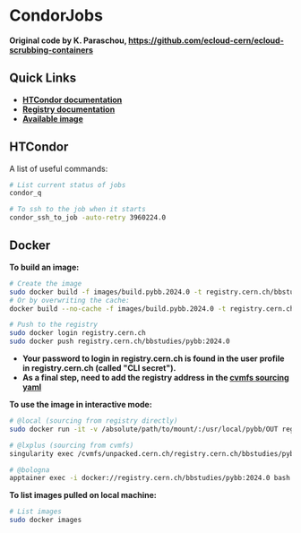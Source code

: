 

# CondorJobs
**Original code by K. Paraschou, https://github.com/ecloud-cern/ecloud-scrubbing-containers**

## Quick Links

- [**HTCondor documentation**](https://batchdocs.web.cern.ch/)
- [**Registry documentation**](https://kubernetes.docs.cern.ch/docs/registry/quickstart)
- [**Available image**](https://registry.cern.ch/harbor/projects/3663/repositories )


## HTCondor

A list of useful commands:
```bash
# List current status of jobs
condor_q

# To ssh to the job when it starts
condor_ssh_to_job -auto-retry 3960224.0
```



## Docker

**To build an image:**

```bash
# Create the image
sudo docker build -f images/build.pybb.2024.0 -t registry.cern.ch/bbstudies/pybb:2024.0 .
# Or by overwriting the cache:
docker build --no-cache -f images/build.pybb.2024.0 -t registry.cern.ch/bbstudies/pybb:2024.0 .

# Push to the registry
sudo docker login registry.cern.ch
sudo docker push registry.cern.ch/bbstudies/pybb:2024.0
```

- **Your password to login in registry.cern.ch is found in the user profile in registry.cern.ch (called "CLI secret").**
- **As a final step, need to add the registry address in the [cvmfs sourcing yaml](https://gitlab.cern.ch/unpacked/sync/-/blob/master/recipe.yaml)**



**To use the image in interactive mode:**
```bash
# @local (sourcing from registry directly)
sudo docker run -it -v /absolute/path/to/mount/:/usr/local/pybb/OUT registry.cern.ch/bbstudies/pybb:2024.0

# @lxplus (sourcing from cvmfs)
singularity exec /cvmfs/unpacked.cern.ch/registry.cern.ch/bbstudies/pybb:2024.0 /bin/bash

# @bologna
apptainer exec -i docker://registry.cern.ch/bbstudies/pybb:2024.0 bash
```

**To list images pulled on local machine:**
```bash
# List images
sudo docker images
```





